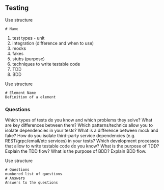 ## Testing
Use structure

```
# Name
```

1. test types - unit
2. integration (difference and when to use)
3. mocks
4. fakes
5. stubs (purpose)
6. techniques to write testable code
7. TDD
8. BDD

Use structure
```
# Element Name
Definition of a element
```

### Questions

Which types of tests do you know and which problems they solve?
What are key differences between them?
Which patterns/technics allow you to isolate dependencies in your tests?
What is a difference between mock and fake?
How do you isolate third-party service dependencies (e.g. REST/grpc/email/etc services) in your tests?
Which development processes that allow to write testable code do you know?
What is the purpose of TDD?
Explain the TDD flow?
What is the purpose of BDD?
Explain BDD flow.

Use structure
```
# Questions
numbered list of questions
# Answers
Answers to the questions
```